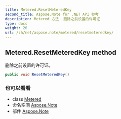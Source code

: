 ```yaml
---
title: Metered.ResetMeteredKey
second_title: Aspose.Note for .NET API 参考
description: Metered 方法. 删除之前设置的许可证
type: docs
weight: 20
url: /zh/net/aspose.note/metered/resetmeteredkey/
---
```

## Metered.ResetMeteredKey method

删除之前设置的许可证。

```csharp
public void ResetMeteredKey()
```

### 也可以看看

* class [Metered](../)
* 命名空间 [Aspose.Note](../../metered/)
* 部件 [Aspose.Note](../../../)


